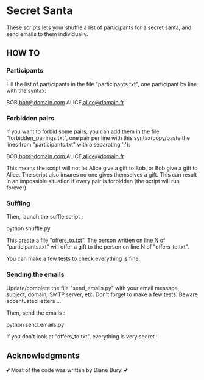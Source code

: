 # Secret Santa

These scripts lets your shuffle a list of participants for a secret santa, and send emails to them individually.

## HOW TO

### Participants

Fill the list of participants in the file "participants.txt", one participant by line with the syntax:

BOB,bob@domain.com
ALICE,alice@domain.fr

### Forbidden pairs

If you want to forbid some pairs, you can add them in the file "forbidden_pairings.txt", one pair per line with this syntax(copy/paste the lines from "participants.txt" with a separating ';'):

BOB,bob@domain.com;ALICE,alice@domain.fr

This means the script will not let Alice give a gift to Bob, or Bob give a gift to Alice. The script also insures no one gives themselves a gift. This can result in an impossible situation if every pair is forbidden (the script will run forever).

### Suffling

Then, launch the suffle script :

python shuffle.py

This create a file "offers\_to.txt". The person written on line N of "participants.txt" will offer a gift to the person on line N of "offers\_to.txt".

You can make a few tests to check everything is fine.

### Sending the emails

Update/complete the file "send_emails.py" with your email message, subject, domain, SMTP server, etc.
Don't forget to make a few tests. Beware accentuated letters ...

Then, send the emails :

python send_emails.py

If you don't look at "offers_to.txt", everything is very secret !

## Acknowledgments

:two_hearts: Most of the code was written by Diane Bury! :two_hearts:
